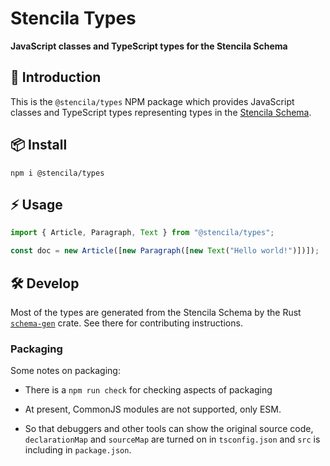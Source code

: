# Stencila Types

**JavaScript classes and TypeScript types for the Stencila Schema**

## 👋 Introduction

This is the `@stencila/types` NPM package which provides JavaScript classes and TypeScript types representing types in the [Stencila Schema](https://github.com/stencila/stencila/tree/main/schema#readme).

## 📦 Install

```console
npm i @stencila/types
```

## ⚡ Usage

```ts
import { Article, Paragraph, Text } from "@stencila/types";

const doc = new Article([new Paragraph([new Text("Hello world!")])]);
```

## 🛠️ Develop

Most of the types are generated from the Stencila Schema by the Rust [`schema-gen`](https://github.com/stencila/stencila/tree/main/rust/schema-gen#readme) crate. See there for contributing instructions.

### Packaging

Some notes on packaging:

- There is a `npm run check` for checking aspects of packaging

- At present, CommonJS modules are not supported, only ESM.

- So that debuggers and other tools can show the original source code, `declarationMap` and `sourceMap` are turned on in `tsconfig.json` and `src` is including in `package.json`.
